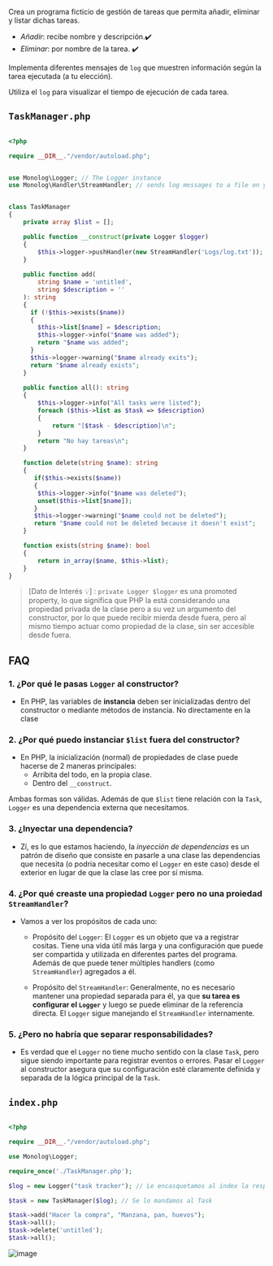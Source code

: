 
Crea un programa ficticio de gestión de tareas que permita añadir, eliminar  y listar dichas tareas.
- _Añadir_: recibe nombre y descripción.✔️
- _Eliminar_: por nombre de la tarea. ✔️

Implementa diferentes mensajes de `log` que muestren información según la tarea ejecutada (a tu elección).

Utiliza el `log` para visualizar el tiempo de ejecución de cada tarea.


## `TaskManager.php`

```php

<?php

require __DIR__."/vendor/autoload.php";


use Monolog\Logger; // The Logger instance
use Monolog\Handler\StreamHandler; // sends log messages to a file on your disk


class TaskManager
{
    private array $list = [];

    public function __construct(private Logger $logger) 
    {
        $this->logger->pushHandler(new StreamHandler('Logs/log.txt'));
    }
    
    public function add(
        string $name = 'untitled', 
        string $description = ''
    ): string
    {
      if (!$this->exists($name)) 
      {
        $this->list[$name] = $description;
        $this->logger->info("$name was added");
        return "$name was added";
      }
      $this->logger->warning("$name already exits");
      return "$name already exists";
    }
    
    public function all(): string
    {
        $this->logger->info("All tasks were listed");
        foreach ($this->list as $task => $description) 
        {
            return "[$task - $description]\n";
        }
        return "No hay tareas\n";
    }

    function delete(string $name): string
    {
       if($this->exists($name))
       {
        $this->logger->info("$name was deleted");
        unset($this->list[$name]); 
       }
       $this->logger->warning("$name could not be deleted");
       return "$name could not be deleted because it doesn't exist";
    }

    function exists(string $name): bool
    {
        return in_array($name, $this->list);
    }
}
```

> [Dato de Interés 💡] : `private Logger $logger` es una promoted property, lo que significa que PHP la está considerando una propiedad privada de la clase pero a su vez un argumento del constructor, por lo que puede recibir mierda desde fuera, pero al mismo tiempo actuar como propiedad de la clase, sin ser accesible desde fuera.

## FAQ

### 1. ¿Por qué le pasas `Logger` al constructor?
- En PHP, las variables de __instancia__ deben ser inicializadas dentro del constructor o mediante métodos de instancia. No directamente en la clase
### 2. ¿Por qué puedo instanciar `$list` fuera del constructor?
-  En PHP, la inicialización (normal) de propiedades de clase puede hacerse de 2 maneras principales:
    - Arribita del todo, en la propia clase.
    - Dentro del `__construct`.

Ambas formas son válidas. Además de que `$list` tiene relación con la `Task`, `Logger` es una dependencia externa que necesitamos.
 
### 3. ¿Inyectar una dependencia?
- Zí, es lo que estamos haciendo, la _inyección de dependencias_ es un patrón de diseño que consiste en pasarle a una clase las dependencias que necesita (o podría necesitar como el `Logger` en este caso) desde el exterior en lugar de que la clase las cree por sí misma.

### 4. ¿Por qué creaste una propiedad `Logger` pero no una proiedad `StreamHandler`?
- Vamos a ver los propósitos de cada uno:
    - Propósito del `Logger`:
       El `Logger` es un objeto que va a registrar cositas. Tiene una vida útil más larga y una configuración que puede ser compartida y utilizada en diferentes partes del programa. Además de que puede tener múltiples handlers (como `StreamHandler`) agregados a él.
    
    - Propósito del `StreamHandler`:
      Generalmente, no es necesario mantener una propiedad separada para él, ya que __su tarea es configurar el `Logger`__ y luego se puede eliminar de la referencia directa. El `Logger` sigue manejando el `StreamHandler` internamente.

### 5. ¿Pero no habría que separar responsabilidades?
- Es verdad que el `Logger` no tiene mucho sentido con la clase `Task`, pero sigue siendo importante para registrar eventos o errores. Pasar el `Logger` al constructor asegura que su configuración esté claramente definida y separada de la lógica principal de la `Task`.


## `index.php`
```php

<?php

require __DIR__."/vendor/autoload.php"; 

use Monolog\Logger;

require_once('./TaskManager.php');

$log = new Logger("task tracker"); // Le encasquetamos al index la responsabilidad de instanciar el Logger

$task = new TaskManager($log); // Se lo mandamos al Task

$task->add("Hacer la compra", "Manzana, pan, huevos");
$task->all();
$task->delete('untitled');
$task->all();
```

![image](https://github.com/user-attachments/assets/ab9f9c87-71e0-4739-b913-540504ae381b)
